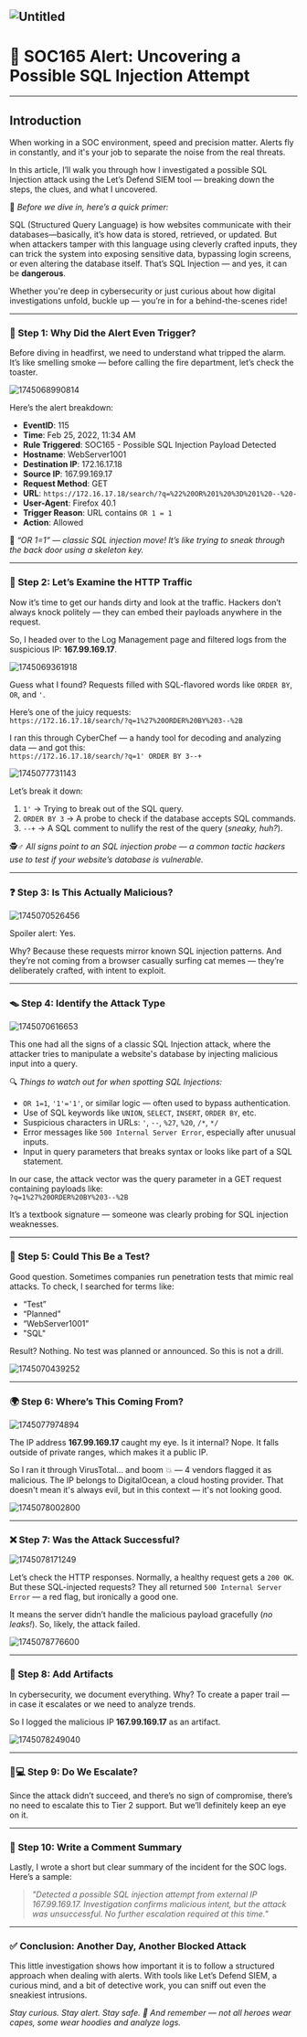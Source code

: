 ![Untitled](https://github.com/user-attachments/assets/49691d1b-e4c1-4cec-aadb-e3e619348489)
---
# 🚨 SOC165 Alert: Uncovering a Possible SQL Injection Attempt
---

## **Introduction**  
When working in a SOC environment, speed and precision matter. Alerts fly in constantly, and it's your job to separate the noise from the real threats.  

In this article, I’ll walk you through how I investigated a possible SQL Injection attack using the Let’s Defend SIEM tool — breaking down the steps, the clues, and what I uncovered.  

🧠 *Before we dive in, here’s a quick primer:*  

SQL (Structured Query Language) is how websites communicate with their databases—basically, it’s how data is stored, retrieved, or updated. But when attackers tamper with this language using cleverly crafted inputs, they can trick the system into exposing sensitive data, bypassing login screens, or even altering the database itself. That’s SQL Injection — and yes, it can be **dangerous**.  

Whether you're deep in cybersecurity or just curious about how digital investigations unfold, buckle up — you’re in for a behind-the-scenes ride!  

---  
### **🛑 Step 1: Why Did the Alert Even Trigger?**  
Before diving in headfirst, we need to understand what tripped the alarm. It’s like smelling smoke — before calling the fire department, let’s check the toaster.  

![1745068990814](https://github.com/user-attachments/assets/bb39c47d-26b8-4a57-8463-a7e2039cccdd)

Here’s the alert breakdown:  
- **EventID**: 115  
- **Time**: Feb 25, 2022, 11:34 AM  
- **Rule Triggered**: SOC165 - Possible SQL Injection Payload Detected  
- **Hostname**: WebServer1001  
- **Destination IP**: 172.16.17.18  
- **Source IP**: 167.99.169.17  
- **Request Method**: GET  
- **URL**: `https://172.16.17.18/search/?q=%22%20OR%201%20%3D%201%20--%20-`  
- **User-Agent**: Firefox 40.1  
- **Trigger Reason**: URL contains `OR 1 = 1`  
- **Action**: Allowed  

🚨 *“OR 1=1” — classic SQL injection move! It’s like trying to sneak through the back door using a skeleton key.*  

---  
### **🧪 Step 2: Let’s Examine the HTTP Traffic**  
Now it’s time to get our hands dirty and look at the traffic. Hackers don’t always knock politely — they can embed their payloads anywhere in the request.  

So, I headed over to the Log Management page and filtered logs from the suspicious IP: **167.99.169.17**.  

![1745069361918](https://github.com/user-attachments/assets/1fd01bd1-1901-440d-b189-ac8caf66d935)

Guess what I found? Requests filled with SQL-flavored words like `ORDER BY`, `OR`, and `'`.  

Here’s one of the juicy requests:  
`https://172.16.17.18/search/?q=1%27%20ORDER%20BY%203--%2B`  

I ran this through CyberChef — a handy tool for decoding and analyzing data — and got this:  
`https://172.16.17.18/search/?q=1' ORDER BY 3--+`  

![1745077731143](https://github.com/user-attachments/assets/b3fe86a0-5cfb-4895-b021-74b8a1b9e780)

Let’s break it down:  
1. `1'` → Trying to break out of the SQL query.  
2. `ORDER BY 3` → A probe to check if the database accepts SQL commands.  
3. `--+` → A SQL comment to nullify the rest of the query (*sneaky, huh?*).  

🕵️♂️ *All signs point to an SQL injection probe — a common tactic hackers use to test if your website’s database is vulnerable.*  

---  
### **❓ Step 3: Is This Actually Malicious?**  

![1745070526456](https://github.com/user-attachments/assets/1edca095-d512-494a-a75e-949c0f3d82b7)

Spoiler alert: Yes.  

Why? Because these requests mirror known SQL injection patterns. And they’re not coming from a browser casually surfing cat memes — they’re deliberately crafted, with intent to exploit.  

---  
### **🪤 Step 4: Identify the Attack Type**  

![1745070616653](https://github.com/user-attachments/assets/be038825-687f-4831-8452-717f32f56496)

This one had all the signs of a classic SQL Injection attack, where the attacker tries to manipulate a website's database by injecting malicious input into a query.  

🔍 *Things to watch out for when spotting SQL Injections:*  
- `OR 1=1`, `'1'='1'`, or similar logic — often used to bypass authentication.  
- Use of SQL keywords like `UNION`, `SELECT`, `INSERT`, `ORDER BY`, etc.  
- Suspicious characters in URLs: `'`, `--`, `%27`, `%20`, `/*`, `*/`  
- Error messages like `500 Internal Server Error`, especially after unusual inputs.  
- Input in query parameters that breaks syntax or looks like part of a SQL statement.  

In our case, the attack vector was the query parameter in a GET request containing payloads like:  
`?q=1%27%20ORDER%20BY%203--%2B`  

It’s a textbook signature — someone was clearly probing for SQL injection weaknesses.  

---  
### **🧪 Step 5: Could This Be a Test?**  
Good question. Sometimes companies run penetration tests that mimic real attacks. To check, I searched for terms like:  
- “Test”  
- “Planned”  
- “WebServer1001”  
- "SQL"  

Result? Nothing. No test was planned or announced. So this is not a drill.  

![1745070439252](https://github.com/user-attachments/assets/6d0bcbb1-db15-479a-ab1e-6f145f89613d)

---  
### **🌍 Step 6: Where’s This Coming From?**  

![1745077974894](https://github.com/user-attachments/assets/b00ef09f-2308-4c97-8005-53a7edd6be26)

The IP address **167.99.169.17** caught my eye. Is it internal? Nope. It falls outside of private ranges, which makes it a public IP.  

So I ran it through VirusTotal... and boom 💥 — 4 vendors flagged it as malicious. The IP belongs to DigitalOcean, a cloud hosting provider. That doesn't mean it's always evil, but in this context — it's not looking good.  

![1745078002800](https://github.com/user-attachments/assets/3edc253b-f77d-4ef4-9e3b-5d705e4cc0da)

---  
### **❌ Step 7: Was the Attack Successful?**  

![1745078171249](https://github.com/user-attachments/assets/ffc14655-3902-4c98-b1fa-27699146dcec)

Let’s check the HTTP responses. Normally, a healthy request gets a `200 OK`. But these SQL-injected requests? They all returned `500 Internal Server Error` — a red flag, but ironically a good one.  

It means the server didn’t handle the malicious payload gracefully (*no leaks!*). So, likely, the attack failed.  

![1745078776600](https://github.com/user-attachments/assets/6b878d30-e00c-48a5-a437-4024249a6efb)

---  
### **📌 Step 8: Add Artifacts**  
In cybersecurity, we document everything. Why? To create a paper trail — in case it escalates or we need to analyze trends.  

So I logged the malicious IP **167.99.169.17** as an artifact.  

![1745078249040](https://github.com/user-attachments/assets/9ec963e0-c9df-4ad0-b79d-d81f7e65dbb3)

---  
### **🧑💻 Step 9: Do We Escalate?**  
Since the attack didn’t succeed, and there’s no sign of compromise, there’s no need to escalate this to Tier 2 support. But we’ll definitely keep an eye on it.  

---  
### **📝 Step 10: Write a Comment Summary**  
Lastly, I wrote a short but clear summary of the incident for the SOC logs. Here’s a sample:  
> *"Detected a possible SQL injection attempt from external IP 167.99.169.17. Investigation confirms malicious intent, but the attack was unsuccessful. No further escalation required at this time."*  

---  
### **✅ Conclusion: Another Day, Another Blocked Attack**  
This little investigation shows how important it is to follow a structured approach when dealing with alerts. With tools like Let’s Defend SIEM, a curious mind, and a bit of detective work, you can sniff out even the sneakiest intrusions.  

*Stay curious. Stay alert. Stay safe. 🔐 And remember — not all heroes wear capes, some wear hoodies and analyze logs.*  
